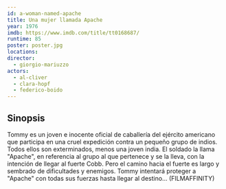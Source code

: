 ```yaml
---
id: a-woman-named-apache
title: Una mujer llamada Apache
year: 1976
imdb: https://www.imdb.com/title/tt0168687/
runtime: 85
poster: poster.jpg
locations:
director:
  - giorgio-mariuzzo
actors:
  - al-cliver
  - clara-hopf
  - federico-boido
---
```


## Sinopsis

Tommy es un joven e inocente oficial de caballería del ejército americano que
participa en una cruel expedición contra un pequeño grupo de indios. Todos ellos
son exterminados, menos una joven india. El soldado la llama "Apache",
en referencia al grupo al que pertenece y se la lleva, con la intención de
llegar al fuerte Cobb. Pero el camino hacia el fuerte es largo y sembrado de
dificultades y enemigos. Tommy intentará proteger a "Apache" con todas sus
fuerzas hasta llegar al destino... (FILMAFFINITY)
